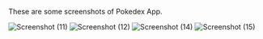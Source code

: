 These are some screenshots of Pokedex App.

![Screenshot (11)](https://github.com/anmol1203/Pokedex/assets/108235258/1c5ef1b7-c805-4590-8dad-253ee9976f1f)
![Screenshot (12)](https://github.com/anmol1203/Pokedex/assets/108235258/b4279bac-b08d-480c-8d71-34b4fec1bb2e)
![Screenshot (14)](https://github.com/anmol1203/Pokedex/assets/108235258/55fc5c4a-0ac4-4c5b-abcb-c0f1e269b26f)
![Screenshot (15)](https://github.com/anmol1203/Pokedex/assets/108235258/cf648d1d-d814-466c-8cad-0ad26f6ac042)


